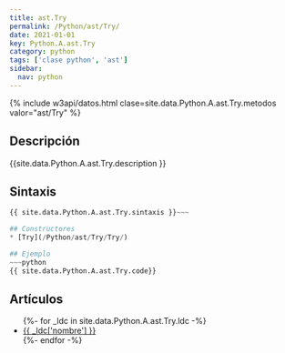 ```yaml
---
title: ast.Try
permalink: /Python/ast/Try/
date: 2021-01-01
key: Python.A.ast.Try
category: python
tags: ['clase python', 'ast']
sidebar: 
  nav: python
---
```


{% include w3api/datos.html clase=site.data.Python.A.ast.Try.metodos valor="ast/Try" %}

## Descripción
{{site.data.Python.A.ast.Try.description }}

## Sintaxis
~~~python
{{ site.data.Python.A.ast.Try.sintaxis }}~~~

## Constructores
* [Try](/Python/ast/Try/Try/)

## Ejemplo
~~~python
{{ site.data.Python.A.ast.Try.code}}
~~~

## Artículos
<ul>
{%- for _ldc in site.data.Python.A.ast.Try.ldc -%}
   <li>
       <a href="{{_ldc['url'] }}">{{ _ldc['nombre'] }}</a>
   </li>
{%- endfor -%}
</ul>

